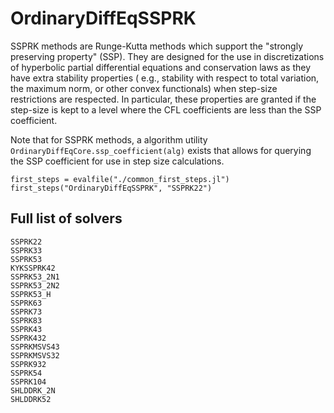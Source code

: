 # OrdinaryDiffEqSSPRK

SSPRK methods are Runge-Kutta methods which support the "strongly preserving property" (SSP).
They are designed for the use in discretizations of hyperbolic partial differential equations and conservation laws
as they have extra stability properties ( e.g., stability with respect to total variation, the maximum norm, or other convex functionals)
when step-size restrictions are respected.
In particular, these properties are granted if the step-size is kept to a level where the CFL coefficients are less than the SSP coefficient.

Note that for SSPRK methods, a algorithm utility `OrdinaryDiffEqCore.ssp_coefficient(alg)` exists that allows for querying the SSP coefficient for use in step size calculations.

```@eval
first_steps = evalfile("./common_first_steps.jl")
first_steps("OrdinaryDiffEqSSPRK", "SSPRK22")
```

## Full list of solvers

```@docs
SSPRK22
SSPRK33
SSPRK53
KYKSSPRK42
SSPRK53_2N1
SSPRK53_2N2
SSPRK53_H
SSPRK63
SSPRK73
SSPRK83
SSPRK43
SSPRK432
SSPRKMSVS43
SSPRKMSVS32
SSPRK932
SSPRK54
SSPRK104
SHLDDRK_2N
SHLDDRK52
```
